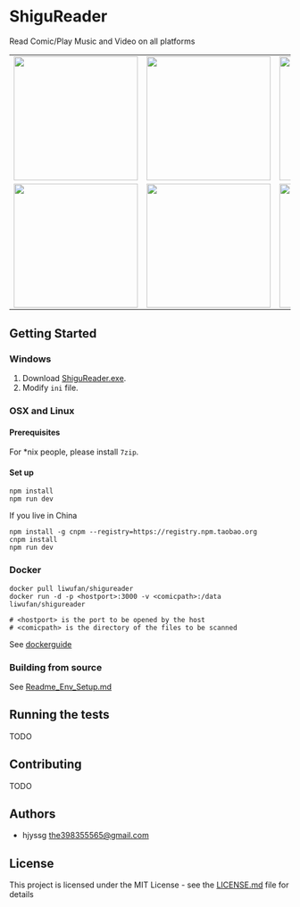 # ShiguReader

Read Comic/Play Music and Video on all platforms

<table>
  <tbody>
    <tr>
      <td align="center" valign="middle">
          <img width="222px" src="https://raw.githubusercontent.com/totorowechat/ShiguReader/dev/screenshot/01.png">
      </td>
      <td align="center" valign="middle">
          <img width="222px" src="https://raw.githubusercontent.com/totorowechat/ShiguReader/dev/screenshot/02.png">
      </td>
      <td align="center" valign="middle">
          <img width="222px" src="https://raw.githubusercontent.com/totorowechat/ShiguReader/dev/screenshot/02.5.png">
      </td>
      <td align="center" valign="middle">
          <img width="222px" src="https://raw.githubusercontent.com/totorowechat/ShiguReader/dev/screenshot/03.png">
      </td>
    </tr><tr></tr>
    <tr>
      <td align="center" valign="middle">
          <img width="222px" src="https://raw.githubusercontent.com/totorowechat/ShiguReader/dev/screenshot/04.png">
      </td>
      <td align="center" valign="middle">
          <img width="222px" src="https://raw.githubusercontent.com/totorowechat/ShiguReader/dev/screenshot/05.png">
      </td>
      <td align="center" valign="middle">
          <img width="222px" src="https://raw.githubusercontent.com/totorowechat/ShiguReader/dev/screenshot/06.png">
      </td>
    </tr><tr></tr>
  </tbody>
</table>

## Getting Started

### Windows

1. Download [ShiguReader.exe](/releases/tag/2.0.0-alpha).
2. Modify `ini` file.

### OSX and Linux

#### Prerequisites

For *nix people, please install `7zip`.

#### Set up

``` shell
npm install 
npm run dev
```

If you live in China

```shell
npm install -g cnpm --registry=https://registry.npm.taobao.org
cnpm install 
npm run dev
```

### Docker

```
docker pull liwufan/shigureader
docker run -d -p <hostport>:3000 -v <comicpath>:/data liwufan/shigureader

# <hostport> is the port to be opened by the host
# <comicpath> is the directory of the files to be scanned
```

See [dockerguide](./dockerguide.md)

### Building from source

See [Readme_Env_Setup.md](./Readme_Env_Setup.md)


## Running the tests

TODO

## Contributing

TODO

## Authors

- hjyssg <the398355565@gmail.com>

## License

This project is licensed under the MIT License - see the [LICENSE.md](LICENSE.md) file for details
